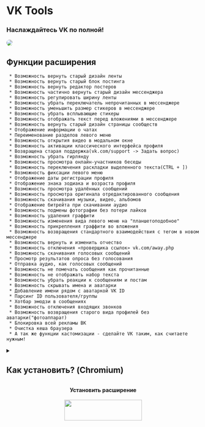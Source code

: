 # VK Tools

### Наслаждайтесь VK по полной!

<a href="https://vkenhancer.ru/"><img style="border-radius:8px;" src="https://vkenhancer.ru/tulz.png"></a>

## Функции расширения

```
 * Возможность вернуть старый дизайн ленты
 * Возможность вернуть старый блок постинга
 * Возможность вернуть редактор постеров
 * Возможность частично вернуть старый дизайн мессенджера
 * Возможность регулировать ширину ленты
 * Возможность убрать переключатель непрочитанных в мессенджере
 * Возможность уменьшить размер стикеров в мессенджере
 * Возможность убрать всплывающие стикеры
 * Возможность отображать текст перед вложениями в мессенджере
 * Возможность вернуть старый дизайн страницы сообществ
 * Отображение информации о чатах
 * Переименование разделов левого меню
 * Возможность открытия видео в модальном окне
 * Возможность активации классического интерфейса профиля
 * Возвращена старая поддержка(vk.com/support -> Задать вопрос)
 * Возможность убрать гирлянду
 * Возможность просмотра онлайн-участников беседы
 * Возможность переключения раскладки выделенного текста(CTRL + ])
 * Возможность фиксации левого меню
 * Отображение даты регистрации профиля
 * Отображение знака зодиака и возраста профиля
 * Возможность просмотра удалённых сообщений
 * Возможность просмотра оригинала отредактированного сообщения
 * Возможность скачивания музыки, видео, альбомов
 * Отображение битрейта при скачивании аудио
 * Возможность подмены фотографии без потери лайков
 * Возможность удаления граффити
 * Возможность изменения вида левого меню на "планшетоподобное"
 * Возможность прикрепления граффити во вложения
 * Возможность возвращения стандартного взаимодействия с тегом в новом мессенджере
 * Возможность вернуть и изменить отчество
 * Возможность отключения «проверщика ссылок» vk.com/away.php
 * Возможность скачивания голосовых сообщений
 * Просмотр результатов опроса без голосования
 * Отправка аудио, как голосовых сообщений
 * Возможность не помечать сообщения как прочитанные
 * Возможность не отображать набор текста
 * Возможность убрать реакции к сообщениям и постам
 * Возможность скрывать имена и аватарки
 * Добавление имени рядом с аватаркой VK ID
 * Парсинг ID пользователя/группы
 * Хотбар эмодзи в сообщениях
 * Возможность отключения входящих звонков
 * Возможность возвращения старого вида профилей без аватарки("фотоаппарат)
 * Блокировка всей рекламы ВК
 * Очистка кеша браузера
 * А так же функции кастомизации - сделайте VK таким, как считаете нужным!

```

<details>
<summary><h2>Как установить? (Chromium)</h2></summary>

```
Для установки пролистайте в самый низ страницы и нажмите на кнопку "Установить"
```

<p align="center">
  <img src="https://sun9-51.userapi.com/impg/oxGwlCX0EEaJdMMBVmv4W2U9Bth5Dj4fizT5Gw/jZhftZhwBhk.jpg?size=1029x205&quality=95&sign=fc9da331fc38589b033f0d4333588f18&type=album">
</p>

```
После того, как вы скачали архив, распакуйте его, нажав «Извлечь в VK.Tools\»
```

<p align="center">
  <img src="https://sun9-57.userapi.com/impg/xAxJRlsYFR2X6YmjY9pnnDMNK2X7d2bPNUt_Pw/PmNV0MJfbc8.jpg?size=472x44&quality=95&sign=9768bbcee7c3e4d45c901923d74d318a&type=album">
</p>

```
Далее заходим в Ваш браузер и в адресную строку вписываем chrome://extensions/ в адресную
строку
```

<p align="center">
  <img src="https://sun9-76.userapi.com/impg/wbWdDIqtPB6rTVcKVtFDJyZQsuQ1corXKlXovg/bWzuCGNUCvQ.jpg?size=264x62&quality=95&sign=260fc5a2351257e9c6e8ceb55e66ba9d&type=album">
</p>

```
Далее нам необходимо активировать режим разработчика, чтобы мы смогли установить расширение
```

<p align="center">
  <img src="https://sun9-8.userapi.com/impg/LSTo15RUaE7L81qtQ3PGdzrHJKpilFEtKiY82w/Fk1lBOGKfmU.jpg?size=374x63&quality=95&sign=bcea85bf91ac7dbf1860c40cfebc372d&type=album">
</p>

```
После того, как вы активировали режим разработчика, нужно нажать на кнопку «Загрузить
распакованное расширение», затем, выбрать папку с расширением и нажать «Выбор папки»
```

<p align="center">
  <img src="https://sun9-37.userapi.com/impg/IlyLl0v6u9DnrcdGOpixa0gqihqgr3zdae541A/FYGZxonJxRw.jpg?size=1491x1306&quality=95&sign=ef14eef5202ea5250886637510d7313d&type=album">
</p>

```
И выбираем папку расширения так, чтобы внизу было написано build - вторая папка в
архиве
```

Готово! Расширение установлено!

<p align="center">
  <img src="https://sun9-60.userapi.com/impf/EHplda42_iWeykS1iEsz_FdztB-GTRpoUYHzYw/kTGoPh-5c1U.jpg?quality=95&as=32x35,48x53,72x79,108x118,160x175,240x263,360x394,480x525,540x591,640x701,686x751&sign=6cb87420a1030cdf2f0fbeaf5b19ec10&from=bu&u=x6qg5rhd9Yfq7-m2btX57HcRSwZN32iSOO_4iDKx6uE&cs=686x751">
</p>
<p align="center">
  <strong>P.S. Не забудьте закрепить расширение для более удобного доступа 😉</strong>
  </br>
  </br>
  <img src="https://sun9-19.userapi.com/impf/aN1sqXYMcU_84Z3RP3PGqHFL6T_jdugAA-cJ2Q/Cu_FNyQfpvU.jpg?quality=95&as=32x19,48x28,72x42,108x63,160x94,240x141,360x211,480x282,540x317,543x319&sign=fd5af419d60913d4582143eb256002a7&from=bu&u=DLQQ5AvOY25SfHewouNVYsCROzRBJbDzQd0x-2Jsl78&cs=543x319">
</p>
</details>
<p align="center"><strong>Установить расширение</strong></br></br>
<a href="https://github.com/maxhack1337/vk_tools/releases/download/v6.4/VK.Tools.zip">
  <img src="https://vkenhancer.ru/install.png" width="202" height="54">
</a></p>
<div>
  
<div>
